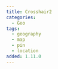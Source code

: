 ```yaml
---
title: Crosshair2
categories:
  - Geo
tags:
  - geography
  - map
  - pin
  - location
added: 1.11.0
---
```

